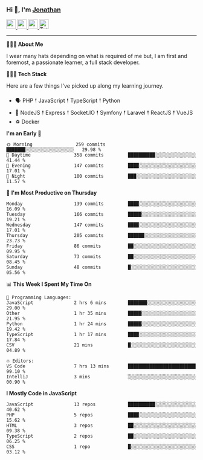 ### Hi 👋, I'm [Jonathan](https://jonathan-d.ch) 

<p>
  <a href="https://www.twitter.com/redkill2108">
    <img src="https://img.shields.io/badge/twitter-%231DA1F2.svg?&style=for-the-badge&logo=twitter&logoColor=white" height=25>
  </a>
  <a href="https://www.linkedin.com/in/jdebetaz">
    <img src="https://img.shields.io/badge/linkedin-%230077B5.svg?&style=for-the-badge&logo=linkedin&logoColor=white" height=25>
  </a>
  <a href="https://www.instagram.com/jdebetaz/">
    <img src="https://img.shields.io/badge/instagram-%23E4405F.svg?&style=for-the-badge&logo=instagram&logoColor=white" height=25>
  </a>
  <a href="https://wakatime.com/@5c95ead1-71ee-4ecc-9a32-6c2b293dd432">
    <img src="https://wakatime.com/badge/user/5c95ead1-71ee-4ecc-9a32-6c2b293dd432.svg?style=for-the-badge" height=25 alt="Total time coded since Aug 23 2019" />
  </a>
</p>

-------

**🙋🏻‍♂️ About Me** 

<p>I wear many hats depending on what is required of me but, I am first and foremost, a passionate learner, a full stack developer.</p>

**👨🏻‍💻 Tech Stack** 

<p>Here are a few things I've picked up along my learning journey.</p>

- 🗣 PHP 𒑰 JavaScript 𒑰 TypeScript 𒑰 Python
- 🎒 NodeJS 𒑰 Express 𒑰 Socket.IO 𒑰 Symfony 𒑰 Laravel 𒑰 ReactJS 𒑰 VueJS
- ♽ Docker

<!--START_SECTION:waka-->
**I'm an Early 🐤** 

```text
🌞 Morning                259 commits         ███████░░░░░░░░░░░░░░░░░░   29.98 % 
🌆 Daytime                358 commits         ██████████░░░░░░░░░░░░░░░   41.44 % 
🌃 Evening                147 commits         ████░░░░░░░░░░░░░░░░░░░░░   17.01 % 
🌙 Night                  100 commits         ███░░░░░░░░░░░░░░░░░░░░░░   11.57 % 
```
📅 **I'm Most Productive on Thursday** 

```text
Monday                   139 commits         ████░░░░░░░░░░░░░░░░░░░░░   16.09 % 
Tuesday                  166 commits         █████░░░░░░░░░░░░░░░░░░░░   19.21 % 
Wednesday                147 commits         ████░░░░░░░░░░░░░░░░░░░░░   17.01 % 
Thursday                 205 commits         ██████░░░░░░░░░░░░░░░░░░░   23.73 % 
Friday                   86 commits          ██░░░░░░░░░░░░░░░░░░░░░░░   09.95 % 
Saturday                 73 commits          ██░░░░░░░░░░░░░░░░░░░░░░░   08.45 % 
Sunday                   48 commits          █░░░░░░░░░░░░░░░░░░░░░░░░   05.56 % 
```


📊 **This Week I Spent My Time On** 

```text
💬 Programming Languages: 
JavaScript               2 hrs 6 mins        ███████░░░░░░░░░░░░░░░░░░   29.00 % 
Other                    1 hr 35 mins        █████░░░░░░░░░░░░░░░░░░░░   21.95 % 
Python                   1 hr 24 mins        █████░░░░░░░░░░░░░░░░░░░░   19.42 % 
TypeScript               1 hr 17 mins        ████░░░░░░░░░░░░░░░░░░░░░   17.84 % 
CSV                      21 mins             █░░░░░░░░░░░░░░░░░░░░░░░░   04.89 % 

🔥 Editors: 
VS Code                  7 hrs 13 mins       █████████████████████████   99.10 % 
IntelliJ                 3 mins              ░░░░░░░░░░░░░░░░░░░░░░░░░   00.90 % 
```

**I Mostly Code in JavaScript** 

```text
JavaScript               13 repos            ██████████░░░░░░░░░░░░░░░   40.62 % 
PHP                      5 repos             ████░░░░░░░░░░░░░░░░░░░░░   15.62 % 
HTML                     3 repos             ██░░░░░░░░░░░░░░░░░░░░░░░   09.38 % 
TypeScript               2 repos             ██░░░░░░░░░░░░░░░░░░░░░░░   06.25 % 
CSS                      1 repo              █░░░░░░░░░░░░░░░░░░░░░░░░   03.12 % 
```




<!--END_SECTION:waka-->
